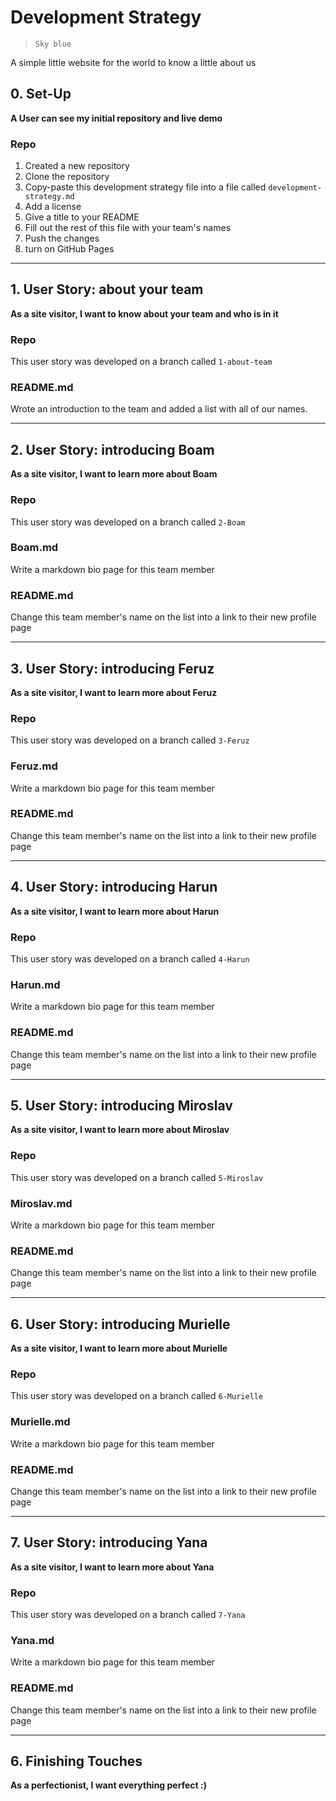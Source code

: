 # Development Strategy

> `Sky blue`

A simple little website for the world to know a little about us

## 0. Set-Up

__A User can see my initial repository and live demo__

### Repo

1. Created a new repository
1. Clone the repository
1. Copy-paste this development strategy file into a file called `development-strategy.md`
1. Add a license
1. Give a title to your README
1. Fill out the rest of this file with your team's names
1. Push the changes
1. turn on GitHub Pages

---

## 1. User Story: about your team

__As a site visitor, I want to know about your team and who is in it__

### Repo

This user story was developed on a branch called `1-about-team`

### README.md

Wrote an introduction to the team and added a list with all of our names.

---

## 2. User Story: introducing Boam

__As a site visitor, I want to learn more about Boam__

### Repo

This user story was developed on a branch called `2-Boam`

### Boam.md

Write a markdown bio page for this team member

### README.md

Change this team member's name on the list into a link to their new profile page

---

## 3. User Story: introducing Feruz

__As a site visitor, I want to learn more about Feruz__

### Repo

This user story was developed on a branch called `3-Feruz`

### Feruz.md

Write a markdown bio page for this team member

### README.md

Change this team member's name on the list into a link to their new profile page

---

## 4. User Story: introducing Harun

__As a site visitor, I want to learn more about Harun__

### Repo

This user story was developed on a branch called `4-Harun`

### Harun.md

Write a markdown bio page for this team member

### README.md

Change this team member's name on the list into a link to their new profile page

---

## 5. User Story: introducing Miroslav

__As a site visitor, I want to learn more about Miroslav__

### Repo

This user story was developed on a branch called `5-Miroslav`

### Miroslav.md

Write a markdown bio page for this team member

### README.md

Change this team member's name on the list into a link to their new profile page

---

## 6. User Story: introducing Murielle

__As a site visitor, I want to learn more about Murielle__

### Repo

This user story was developed on a branch called `6-Murielle`

### Murielle.md

Write a markdown bio page for this team member

### README.md

Change this team member's name on the list into a link to their new profile page

---

## 7. User Story: introducing Yana

__As a site visitor, I want to learn more about Yana__

### Repo

This user story was developed on a branch called `7-Yana`

### Yana.md

Write a markdown bio page for this team member

### README.md

Change this team member's name on the list into a link to their new profile page

---

## 6. Finishing Touches

__As a perfectionist, I want everything perfect :)__